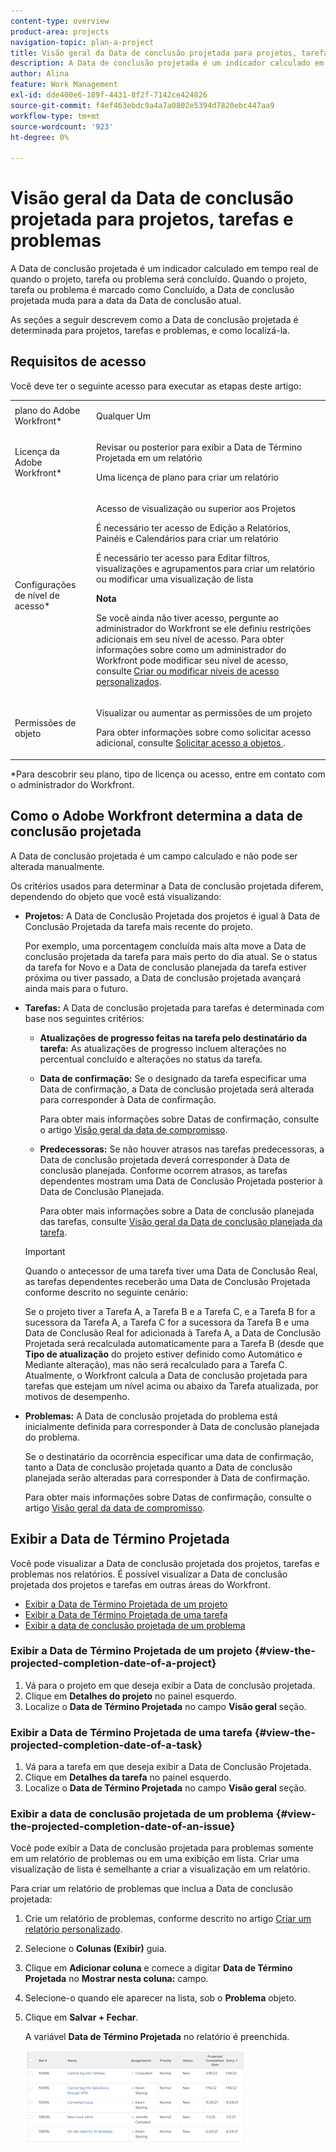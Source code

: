 ```yaml
---
content-type: overview
product-area: projects
navigation-topic: plan-a-project
title: Visão geral da Data de conclusão projetada para projetos, tarefas e problemas
description: A Data de conclusão projetada é um indicador calculado em tempo real de quando o projeto, tarefa ou problema será concluído. Quando o projeto, tarefa ou problema é marcado como Concluído, a Data de conclusão projetada muda para a data da Data de conclusão atual.
author: Alina
feature: Work Management
exl-id: dde400e6-189f-4431-8f2f-7142ce424826
source-git-commit: f4ef463ebdc9a4a7a0802e5394d7820ebc447aa9
workflow-type: tm+mt
source-wordcount: '923'
ht-degree: 0%

---
```


# Visão geral da Data de conclusão projetada para projetos, tarefas e problemas

A Data de conclusão projetada é um indicador calculado em tempo real de quando o projeto, tarefa ou problema será concluído. Quando o projeto, tarefa ou problema é marcado como Concluído, a Data de conclusão projetada muda para a data da Data de conclusão atual.

As seções a seguir descrevem como a Data de conclusão projetada é determinada para projetos, tarefas e problemas, e como localizá-la.

## Requisitos de acesso

<!--drafted for P&P:

<table style="table-layout:auto"> 
 <col> 
 <col> 
 <tbody> 
  <tr> 
   <td role="rowheader">Adobe Workfront plan*</td> 
   <td> <p>Any</p> </td> 
  </tr> 
  <tr> 
   <td role="rowheader">Adobe Workfront license*</td> 
   <td> 
   <p>For current licenses: 
   <ul><li><p>Contributor or higher to view the Projected Completion Date in a report</p></li> <li><p>A Standard license to create a report</p></li> </ul>
   
   <p>For legacy licenses: 
   <ul><li><p>Review or higher to view the Projected Completion Date in a report</p></li> 
   <li><p>A Plan license to create a report</p> </li></ul>
      </td> 
  </tr> 
  <tr> 
   <td role="rowheader">Access level configurations*</td> 
   <td> <p>View or higher access to Projects</p> <p>You must have Edit access to Reports, Dashboards, Calendars to create a report</p> <p>You must have Edit access to Filters, Views, Groupings to create a report or modify a list view</p> <p><b>NOTE</b>
   
   If you still don't have access, ask your Workfront administrator if they set additional restrictions in your access level. For information on how a Workfront administrator can modify your access level, see <a href="../../../administration-and-setup/add-users/configure-and-grant-access/create-modify-access-levels.md" class="MCXref xref">Create or modify custom access levels</a>.</p> </td> 
  </tr> 
  <tr> 
   <td role="rowheader">Object permissions</td> 
   <td> <p>View or higher permissions to a project</p> <p>For information on requesting additional access, see <a href="../../../workfront-basics/grant-and-request-access-to-objects/request-access.md" class="MCXref xref">Request access to objects </a>.</p> </td> 
  </tr> 
 </tbody> 
</table>
-->

Você deve ter o seguinte acesso para executar as etapas deste artigo:

<table style="table-layout:auto"> 
 <col> 
 <col> 
 <tbody> 
  <tr> 
   <td role="rowheader">plano do Adobe Workfront*</td> 
   <td> <p>Qualquer Um</p> </td> 
  </tr> 
  <tr> 
   <td role="rowheader">Licença da Adobe Workfront*</td> 
   <td> <p>Revisar ou posterior para exibir a Data de Término Projetada em um relatório</p> <p>Uma licença de plano para criar um relatório</p> </td> 
  </tr> 
  <tr> 
   <td role="rowheader">Configurações de nível de acesso*</td> 
   <td> <p>Acesso de visualização ou superior aos Projetos</p> <p>É necessário ter acesso de Edição a Relatórios, Painéis e Calendários para criar um relatório</p> <p>É necessário ter acesso para Editar filtros, visualizações e agrupamentos para criar um relatório ou modificar uma visualização de lista</p> <p><b>Nota</b>

Se você ainda não tiver acesso, pergunte ao administrador do Workfront se ele definiu restrições adicionais em seu nível de acesso. Para obter informações sobre como um administrador do Workfront pode modificar seu nível de acesso, consulte <a href="../../../administration-and-setup/add-users/configure-and-grant-access/create-modify-access-levels.md" class="MCXref xref">Criar ou modificar níveis de acesso personalizados</a>.</p> </td>
</tr> 
  <tr> 
   <td role="rowheader">Permissões de objeto</td> 
   <td> <p>Visualizar ou aumentar as permissões de um projeto</p> <p>Para obter informações sobre como solicitar acesso adicional, consulte <a href="../../../workfront-basics/grant-and-request-access-to-objects/request-access.md" class="MCXref xref">Solicitar acesso a objetos </a>.</p> </td> 
  </tr> 
 </tbody> 
</table>

&#42;Para descobrir seu plano, tipo de licença ou acesso, entre em contato com o administrador do Workfront.

## Como o Adobe Workfront determina a data de conclusão projetada

A Data de conclusão projetada é um campo calculado e não pode ser alterada manualmente.

Os critérios usados para determinar a Data de conclusão projetada diferem, dependendo do objeto que você está visualizando:

* **Projetos:** A Data de Conclusão Projetada dos projetos é igual à Data de Conclusão Projetada da tarefa mais recente do projeto.

  Por exemplo, uma porcentagem concluída mais alta move a Data de conclusão projetada da tarefa para mais perto do dia atual. Se o status da tarefa for Novo e a Data de conclusão planejada da tarefa estiver próxima ou tiver passado, a Data de conclusão projetada avançará ainda mais para o futuro.

* **Tarefas:** A Data de conclusão projetada para tarefas é determinada com base nos seguintes critérios:

   * **Atualizações de progresso feitas na tarefa pelo destinatário da tarefa:** As atualizações de progresso incluem alterações no percentual concluído e alterações no status da tarefa.
   * **Data de confirmação:** Se o designado da tarefa especificar uma Data de confirmação, a Data de conclusão projetada será alterada para corresponder à Data de confirmação.

     Para obter mais informações sobre Datas de confirmação, consulte o artigo [Visão geral da data de compromisso](../../../manage-work/projects/updating-work-in-a-project/overview-of-commit-dates.md).

   * **Predecessoras:** Se não houver atrasos nas tarefas predecessoras, a Data de conclusão projetada deverá corresponder à Data de conclusão planejada. Conforme ocorrem atrasos, as tarefas dependentes mostram uma Data de Conclusão Projetada posterior à Data de Conclusão Planejada.

     Para obter mais informações sobre a Data de conclusão planejada das tarefas, consulte [Visão geral da Data de conclusão planejada da tarefa](../../../manage-work/tasks/task-information/task-planned-completion-date.md).

  >[!IMPORTANT]
  >
  >Quando o antecessor de uma tarefa tiver uma Data de Conclusão Real, as tarefas dependentes receberão uma Data de Conclusão Projetada conforme descrito no seguinte cenário:
  >
  >
  >Se o projeto tiver a Tarefa A, a Tarefa B e a Tarefa C, e a Tarefa B for a sucessora da Tarefa A, a Tarefa C for a sucessora da Tarefa B e uma Data de Conclusão Real for adicionada à Tarefa A, a Data de Conclusão Projetada será recalculada automaticamente para a Tarefa B (desde que **Tipo de atualização** do projeto estiver definido como Automático e Mediante alteração), mas não será recalculado para a Tarefa C. Atualmente, o Workfront calcula a Data de conclusão projetada para tarefas que estejam um nível acima ou abaixo da Tarefa atualizada, por motivos de desempenho. 

* **Problemas:** A Data de conclusão projetada do problema está inicialmente definida para corresponder à Data de conclusão planejada do problema.

  Se o destinatário da ocorrência especificar uma data de confirmação, tanto a Data de conclusão projetada quanto a Data de conclusão planejada serão alteradas para corresponder à Data de confirmação.

  Para obter mais informações sobre Datas de confirmação, consulte o artigo [Visão geral da data de compromisso](../../../manage-work/projects/updating-work-in-a-project/overview-of-commit-dates.md).

## Exibir a Data de Término Projetada

Você pode visualizar a Data de conclusão projetada dos projetos, tarefas e problemas nos relatórios. É possível visualizar a Data de conclusão projetada dos projetos e tarefas em outras áreas do Workfront. 

* [Exibir a Data de Término Projetada de um projeto](#view-the-projected-completion-date-of-a-project)
* [Exibir a Data de Término Projetada de uma tarefa](#view-the-projected-completion-date-of-a-task)
* [Exibir a data de conclusão projetada de um problema](#view-the-projected-completion-date-of-an-issue)

### Exibir a Data de Término Projetada de um projeto {#view-the-projected-completion-date-of-a-project}

1. Vá para o projeto em que deseja exibir a Data de conclusão projetada.
1. Clique em **Detalhes do projeto** no painel esquerdo.
1. Localize o **Data de Término Projetada** no campo **Visão geral** seção.

### Exibir a Data de Término Projetada de uma tarefa {#view-the-projected-completion-date-of-a-task}

1. Vá para a tarefa em que deseja exibir a Data de Conclusão Projetada.
1. Clique em **Detalhes da tarefa** no painel esquerdo.
1. Localize o **Data de Término Projetada** no campo **Visão geral** seção.

### Exibir a data de conclusão projetada de um problema {#view-the-projected-completion-date-of-an-issue}

Você pode exibir a Data de conclusão projetada para problemas somente em um relatório de problemas ou em uma exibição em lista. Criar uma visualização de lista é semelhante a criar a visualização em um relatório.

Para criar um relatório de problemas que inclua a Data de conclusão projetada:

1. Crie um relatório de problemas, conforme descrito no artigo [Criar um relatório personalizado](../../../reports-and-dashboards/reports/creating-and-managing-reports/create-custom-report.md).
1. Selecione o **Colunas (Exibir)** guia.
1. Clique em **Adicionar coluna** e comece a digitar **Data de Término Projetada** no **Mostrar nesta coluna:** campo.

1. Selecione-o quando ele aparecer na lista, sob o **Problema** objeto. 
1. Clique em **Salvar + Fechar**.

   A variável **Data de Término Projetada** no relatório é preenchida. 

   ![](assets/issue-projected-completion-date-in-view-nwe-350x148.png)
